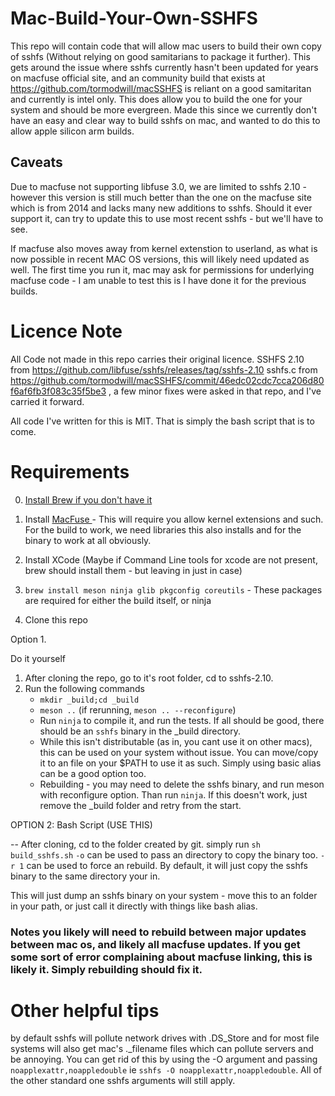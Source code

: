# Mac-Build-Your-Own-SSHFS
This repo will contain code that will allow mac users to build their own copy of sshfs (Without relying on good samitarians to package it further). This gets around the issue where sshfs currently hasn't been updated for years on macfuse official site, and an community build that exists at https://github.com/tormodwill/macSSHFS is reliant on a good samitaritan and currently is intel only. This does allow you to build the one for your system and should be more evergreen. Made this since we currently don't have an easy and clear way to build sshfs on mac, and wanted to do this to allow apple silicon arm builds.


## Caveats
Due to macfuse not supporting libfuse 3.0, we are limited to sshfs 2.10 - however this version is still much better than the one on the macfuse site which is from 2014 and lacks many new additions to sshfs. Should it ever support it, can try to update this to use most recent sshfs - but we'll have to see.

If macfuse also moves away from kernel extenstion to userland, as what is now possible in recent MAC OS versions, this will likely need updated as well. The first time you run it, mac may ask for permissions for underlying macfuse code - I am unable to test this is I have done it for the previous builds.


# Licence Note

All Code not made in this repo carries their original licence. SSHFS 2.10 from https://github.com/libfuse/sshfs/releases/tag/sshfs-2.10
sshfs.c from https://github.com/tormodwill/macSSHFS/commit/46edc02cdc7cca206d80f6af6fb3f083c35f5be3 , a few minor fixes were asked in that repo, and I've carried it forward. 

All code I've written for this is MIT. That is simply the bash script that is to come.


# Requirements

0. [Install Brew if you don't have it](https://brew.sh/)

1. Install [MacFuse ](https://osxfuse.github.io/) - This will require you allow kernel extensions and such. For the build to work, we need libraries this also installs and for the binary to work at all obviously.

2. Install XCode (Maybe if Command Line tools for xcode are not present, brew should install them - but leaving in just in case)

3. `brew install meson ninja glib pkgconfig coreutils` - These packages are required for either the build itself, or ninja

4. Clone this repo

Option 1. 

Do it yourself

1. After cloning the repo, go to it's root folder, cd to sshfs-2.10. 
2. Run the following commands
   * `mkdir _build;cd _build`
   * `meson ..` (if rerunning, `meson .. --reconfigure`)
   * Run `ninja` to compile it, and run the tests. If all should be good, there should be an `sshfs` binary in the _build directory.
   * While this isn't distributable (as in, you cant use it on other macs), this can be used on your system without issue. You can move/copy it to an file on your $PATH to use it as such. Simply using basic alias can be a good option too. 
   * Rebuilding - you may need to delete the sshfs binary, and run meson with reconfigure option. Than run `ninja`. If this doesn't work, just remove the _build folder and retry from the start.

OPTION 2: Bash Script (USE THIS)

-- After cloning, cd to the folder created by git. simply run `sh build_sshfs.sh` `-o` can be used to pass an directory to copy the binary too. `-r 1` can be used to force an rebuild. By default, it will just copy the sshfs binary to the same directory your in.

This will just dump an sshfs binary on your system - move this to an folder in your path, or just call it directly with things like bash alias.

### Notes you likely will need to rebuild between major updates between mac os, and likely all macfuse updates. If you get some sort of error complaining about macfuse linking, this is likely it. Simply rebuilding should fix it. 

# Other helpful tips

by default sshfs will pollute network drives with .DS_Store and for most file systems will also get mac's ._filename files which can pollute servers and be annoying. You can get rid of this by using the -O argument and passing `noapplexattr,noappledouble` ie `sshfs -O noapplexattr,noappledouble`. All of the other standard one sshfs arguments will still apply. 


